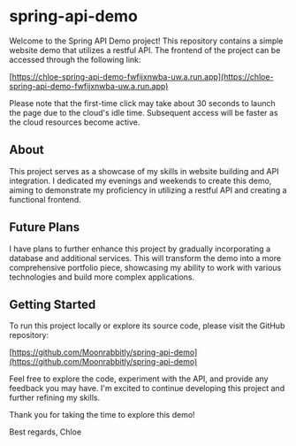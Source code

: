 # spring-api-demo

Welcome to the Spring API Demo project! This repository contains a simple website demo that utilizes a restful API. The frontend of the project can be accessed through the following link:

[https://chloe-spring-api-demo-fwfijxnwba-uw.a.run.app](https://chloe-spring-api-demo-fwfijxnwba-uw.a.run.app)

Please note that the first-time click may take about 30 seconds to launch the page due to the cloud's idle time. Subsequent access will be faster as the cloud resources become active.

## About

This project serves as a showcase of my skills in website building and API integration. I dedicated my evenings and weekends to create this demo, aiming to demonstrate my proficiency in utilizing a restful API and creating a functional frontend.

## Future Plans

I have plans to further enhance this project by gradually incorporating a database and additional services. This will transform the demo into a more comprehensive portfolio piece, showcasing my ability to work with various technologies and build more complex applications.

## Getting Started

To run this project locally or explore its source code, please visit the GitHub repository:

[https://github.com/Moonrabbitly/spring-api-demo](https://github.com/Moonrabbitly/spring-api-demo)

Feel free to explore the code, experiment with the API, and provide any feedback you may have. I'm excited to continue developing this project and further refining my skills.

Thank you for taking the time to explore this demo!

Best regards,
Chloe
